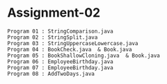 # Assignment-02
    Program 01 : StringComparison.java
    Program 02 : StringSplit.java
    Program 03 : StringUppercaseLowercase.java
    Program 04 : BookCheck.java  & Book.java
    Program 05 : BookShallowCloning.java  & Book.java
    Program 06 : EmployeeBirthday.java
    Program 07 : EmployeeBirthday.java
    Program 08 : AddTwoDays.java
